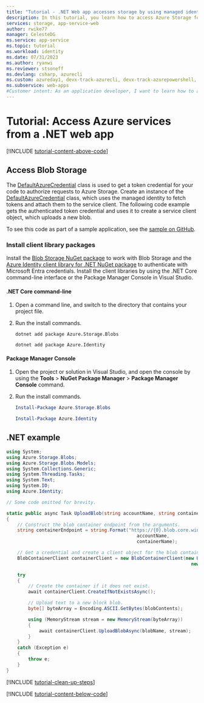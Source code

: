 ```yaml
---
title: "Tutorial - .NET Web app accesses storage by using managed identities | Azure"
description: In this tutorial, you learn how to access Azure Storage for a .NET app by using managed identities.
services: storage, app-service-web
author: rwike77
manager: CelesteDG
ms.service: app-service
ms.topic: tutorial
ms.workload: identity
ms.date: 07/31/2023
ms.author: ryanwi
ms.reviewer: stsoneff
ms.devlang: csharp, azurecli
ms.custom: azureday1, devx-track-azurecli, devx-track-azurepowershell, subject-rbac-steps, devx-track-dotnet, AppServiceIdentity
ms.subservice: web-apps
#Customer intent: As an application developer, I want to learn how to access Azure Storage for an app by using managed identities.
---
```


# Tutorial: Access Azure services from a .NET web app

[!INCLUDE [tutorial-content-above-code](./includes/tutorial-dotnet-storage-managed-identity/introduction.md)]

## Access Blob Storage


The [DefaultAzureCredential](/dotnet/api/azure.identity.defaultazurecredential) class is used to get a token credential for your code to authorize requests to Azure Storage. Create an instance of the [DefaultAzureCredential](/dotnet/api/azure.identity.defaultazurecredential) class, which uses the managed identity to fetch tokens and attach them to the service client. The following code example gets the authenticated token credential and uses it to create a service client object, which uploads a new blob.

To see this code as part of a sample application, see the [sample on GitHub](https://github.com/Azure-Samples/ms-identity-easyauth-dotnet-storage-graphapi/tree/main/1-WebApp-storage-managed-identity).

### Install client library packages

Install the [Blob Storage NuGet package](https://www.nuget.org/packages/Azure.Storage.Blobs/) to work with Blob Storage and the [Azure Identity client library for .NET NuGet package](https://www.nuget.org/packages/Azure.Identity/) to authenticate with Microsoft Entra credentials. Install the client libraries by using the .NET Core command-line interface or the Package Manager Console in Visual Studio.

#### .NET Core command-line

1. Open a command line, and switch to the directory that contains your project file.

1. Run the install commands.

    ```dotnetcli
    dotnet add package Azure.Storage.Blobs
    
    dotnet add package Azure.Identity
    ```

#### Package Manager Console
1. Open the project or solution in Visual Studio, and open the console by using the **Tools** > **NuGet Package Manager** > **Package Manager Console** command.

1. Run the install commands.
    ```powershell
    Install-Package Azure.Storage.Blobs
    
    Install-Package Azure.Identity
    ```

## .NET example

```csharp
using System;
using Azure.Storage.Blobs;
using Azure.Storage.Blobs.Models;
using System.Collections.Generic;
using System.Threading.Tasks;
using System.Text;
using System.IO;
using Azure.Identity;

// Some code omitted for brevity.

static public async Task UploadBlob(string accountName, string containerName, string blobName, string blobContents)
{
    // Construct the blob container endpoint from the arguments.
    string containerEndpoint = string.Format("https://{0}.blob.core.windows.net/{1}",
                                                accountName,
                                                containerName);

    // Get a credential and create a client object for the blob container.
    BlobContainerClient containerClient = new BlobContainerClient(new Uri(containerEndpoint),
                                                                    new DefaultAzureCredential());

    try
    {
        // Create the container if it does not exist.
        await containerClient.CreateIfNotExistsAsync();

        // Upload text to a new block blob.
        byte[] byteArray = Encoding.ASCII.GetBytes(blobContents);

        using (MemoryStream stream = new MemoryStream(byteArray))
        {
            await containerClient.UploadBlobAsync(blobName, stream);
        }
    }
    catch (Exception e)
    {
        throw e;
    }
}
```

[!INCLUDE [tutorial-clean-up-steps](./includes/tutorial-cleanup.md)]

[!INCLUDE [tutorial-content-below-code](./includes/tutorial-dotnet-storage-managed-identity/cleanup.md)]
